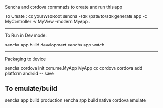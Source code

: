 Sencha and cordova commnads to create and run this app

To Create :
cd yourWebRoot
sencha -sdk /path/to/sdk generate app -c MyController -v MyView -modern MyApp .

--------------------------------------
To Run in Dev mode:

  sencha app build development
  sencha app watch

--------------------------------------
Packaging to device

sencha cordova init com.me.MyApp MyApp
cd cordova
cordova add platform android -- save

To emulate/build
--------------------------------------
sencha app build production
sencha app build native
cordova emulate

